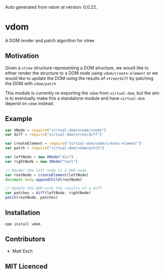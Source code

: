 Auto generated from vdom at version: 0.0.22.

# vdom

A DOM render and patch algorithm for vtree

## Motivation

Given a `vtree` structure representing a DOM structure, we would like to either
render the structure to a DOM node using `vdom/create-element` or we would like
to update the DOM using the results of `vtree/diff` by patching the DOM with
`vdom/patch`

This module is currently re-exporting the `vdom` from `virtual-dom`, but the
aim is to eventually make this a standalone module and have `virtual-dom`
depend on `vdom` instead.

## Example

```js
var VNode = require("virtual-dom/vnode/vnode")
var diff = require("virtual-dom/vtree/diff")

var createElement = require("virtual-dom/vdom/create-element")
var patch = require("virtual-dom/vdom/patch")

var leftNode = new VNode("div")
var rightNode = new VNode("text")

// Render the left node to a DOM node
var rootNode = createElement(leftNode)
document.body.appendChild(rootNode)

// Update the DOM with the results of a diff
var patches = diff(leftNode, rightNode)
patch(rootNode, patches)
```

## Installation

`npm install vdom`

## Contributors

 - Matt Esch

## MIT Licenced
